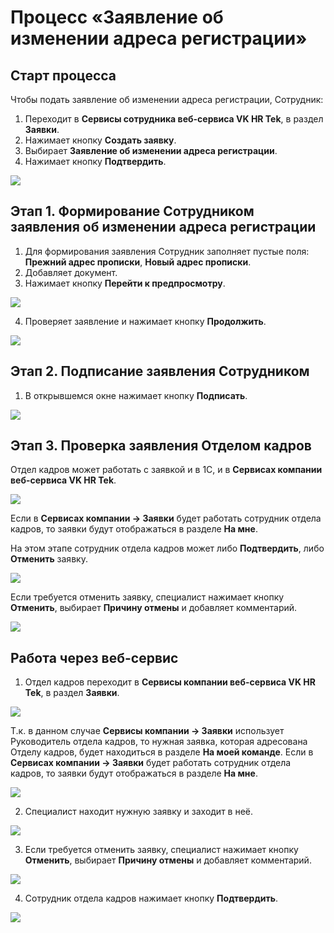 # Процесс «Заявление об изменении адреса регистрации»

## Старт процесса

Чтобы подать заявление об изменении адреса регистрации, Сотрудник:
1. Переходит в **Сервисы сотрудника веб-сервиса VK HR Tek**, в раздел **Заявки**.
2. Нажимает кнопку **Создать заявку**.
3. Выбирает **Заявление об изменении адреса регистрации**.
4. Нажимает кнопку **Подтвердить**.

![](./assets/1.png)

## Этап 1. Формирование Сотрудником заявления об изменении адреса регистрации

1. Для формирования заявления Сотрудник заполняет пустые поля: **Прежний адрес прописки**, **Новый адрес прописки**.
6. Добавляет документ.
7. Нажимает кнопку **Перейти к предпросмотру**.

![](./assets/2.png)

4. Проверяет заявление и нажимает кнопку **Продолжить**.

![](./assets/3.png)

## Этап 2. Подписание заявления Сотрудником

1. В открывшемся окне нажимает кнопку **Подписать**.

![](./assets/4.png)

## Этап 3. Проверка заявления Отделом кадров

Отдел кадров может работать с заявкой и в 1С, и в **Сервисах компании веб-сервиса VK HR Tek**.

![](./assets/5.png)

Если в **Сервисах компании → Заявки** будет работать сотрудник отдела кадров, то заявки будут отображаться в разделе **На мне**.

На этом этапе сотрудник отдела кадров может либо **Подтвердить**, либо **Отменить** заявку.


![](./assets/6.png)

Если требуется отменить заявку, специалист нажимает кнопку **Отменить**, выбирает **Причину отмены** и добавляет комментарий.

![](./assets/7.png)



## Работа через веб-сервис

1. Отдел кадров переходит в **Сервисы компании веб-сервиса VK HR Tek**, в раздел **Заявки**.

![](./assets/8.png)

<warn>

Т.к. в данном случае **Сервисы компании → Заявки** использует Руководитель отдела кадров, то нужная заявка, которая адресована Отделу кадров, будет находиться в разделе **На моей команде**.
Если в **Сервисах компании → Заявки** будет работать сотрудник отдела кадров, то заявки будут отображаться в разделе **На мне**.

</warn>

![](./assets/9.png)

2. Специалист находит нужную заявку и заходит в неё.

![](./assets/10.png)

3. Если требуется отменить заявку, специалист нажимает кнопку **Отменить**, выбирает **Причину отмены** и добавляет комментарий.

![](./assets/11.png)

4. Сотрудник отдела кадров нажимает кнопку **Подтвердить**.

![](./assets/12.png)
